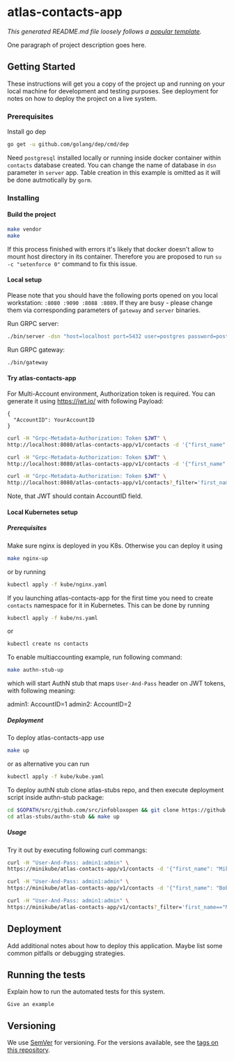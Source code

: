 # atlas-contacts-app

_This generated README.md file loosely follows a [popular template](https://gist.github.com/PurpleBooth/109311bb0361f32d87a2)._

One paragraph of project description goes here.

## Getting Started

These instructions will get you a copy of the project up and running on your local machine for development and testing purposes. See deployment for notes on how to deploy the project on a live system.

### Prerequisites

Install go dep

``` sh
go get -u github.com/golang/dep/cmd/dep
```

Need `postgresql` installed locally or running inside docker container within `contacts` database created.
You can change the name of database in `dsn` parameter in `server` app.
Table creation in this example is omitted as it will be done autmotically by `gorm`.

### Installing

#### Build the project

``` sh
make vendor
make
```

If this process finished with errors it's likely that docker doesn't allow to mount host directory in its container.
Therefore you are proposed to run `su -c "setenforce 0"` command to fix this issue.

#### Local setup

Please note that you should have the following ports opened on you local workstation: `:8080 :9090 :8088 :8089`.
If they are busy - please change them via corresponding parameters of `gateway` and `server` binaries.

Run GRPC server:

``` sh
./bin/server -dsn "host=localhost port=5432 user=postgres password=postgres sslmode=disable dbname=contacts"
```

Run GRPC gateway:

``` sh
./bin/gateway
```

#### Try atlas-contacts-app

For Multi-Account environment, Authorization token is required. You can generate it using https://jwt.io/ with following Payload:
```
{
  "AccountID": YourAccountID
}
```

``` sh
curl -H "Grpc-Metadata-Authorization: Token $JWT" \
http://localhost:8080/atlas-contacts-app/v1/contacts -d '{"first_name": "Mike", "email_address": "mike@gmail.com"}'
```

``` sh
curl -H "Grpc-Metadata-Authorization: Token $JWT" \
http://localhost:8080/atlas-contacts-app/v1/contacts -d '{"first_name": "Bob", "email_address": "john@gmail.com"}'
```

``` sh
curl -H "Grpc-Metadata-Authorization: Token $JWT" \
http://localhost:8080/atlas-contacts-app/v1/contacts?_filter='first_name=="Mike"'
```

Note, that JWT should contain AccountID field.

#### Local Kubernetes setup

##### Prerequisites

Make sure nginx is deployed in you K8s. Otherwise you can deploy it using

``` sh
make nginx-up
```

or by running

``` sh
kubectl apply -f kube/nginx.yaml
```

If you launching atlas-contacts-app for the first time you need to create `contacts` namespace for it in Kubernetes. This can be done by running

``` sh
kubectl apply -f kube/ns.yaml
```

or

``` sh
kubectl create ns contacts
```

To enable multiaccounting example, run following command:

``` sh
make authn-stub-up
```

which will start AuthN stub that maps `User-And-Pass` header on JWT tokens, with following meaning:

admin1: AccountID=1
admin2: AccountID=2

##### Deployment

To deploy atlas-contacts-app use

``` sh
make up
```

or as alternative you can run

``` sh
kubectl apply -f kube/kube.yaml
```

To deploy authN stub clone atlas-stubs repo, and then execute deployment
script inside authn-stub package:

``` sh
cd $GOPATH/src/github.com/src/infobloxopen && git clone https://github.com/infobloxopen/atlas-stubs.git
cd atlas-stubs/authn-stub && make up
```

##### Usage

Try it out by executing following curl commangs:

``` sh
curl -H "User-And-Pass: admin1:admin" \
https://minikube/atlas-contacts-app/v1/contacts -d '{"first_name": "Mike", "email_address": "mike@gmail.com"}'
```

``` sh
curl -H "User-And-Pass: admin1:admin" \
https://minikube/atlas-contacts-app/v1/contacts -d '{"first_name": "Bob", "email_address": "john@gmail.com"}'
```

``` sh
curl -H "User-And-Pass: admin1:admin" \
https://minikube/atlas-contacts-app/v1/contacts?_filter='first_name=="Mike"'
```

## Deployment

Add additional notes about how to deploy this application. Maybe list some common pitfalls or debugging strategies.

## Running the tests

Explain how to run the automated tests for this system.

```
Give an example
```

## Versioning

We use [SemVer](http://semver.org/) for versioning. For the versions available, see the [tags on this repository](https://github.com/your/project/tags).
